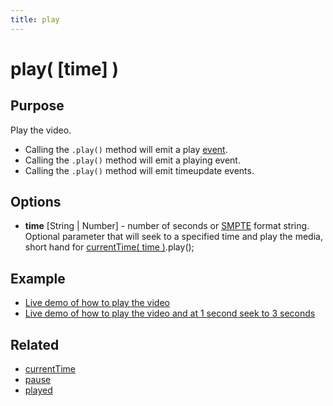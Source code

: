 ```yaml
---
title: play
---
```

# play( \[time\] ) #

## Purpose ##

Play the video.

 - Calling the `.play()` method will emit a play [event](/popcorn-docs/events/).
 - Calling the `.play()` method will emit a playing event.
 - Calling the `.play()` method will emit timeupdate events.

## Options ##

* **time** \[String | Number\] - number of seconds or [SMPTE](http://en.wikipedia.org/wiki/SMPTE_timecode) format string. Optional parameter that will seek to a specified time and play the media, short hand for [currentTime( time )](#currentTime).play();

## Example ##

* [Live demo of how to play the video](http://jsfiddle.net/popcornjs/a4t4U/)
* [Live demo of how to play the video and at 1 second seek to 3 seconds](http://jsfiddle.net/popcornjs/hhtEA/)

## Related ##

* [currentTime](#currentTime)
* [pause](#pause)
* [played](#played)
